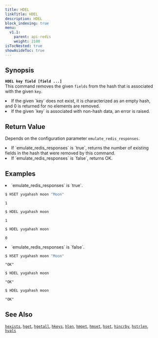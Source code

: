 ```yaml
---
title: HDEL
linkTitle: HDEL
description: HDEL
block_indexing: true
menu:
  v1.1:
    parent: api-redis
    weight: 2100
isTocNested: true
showAsideToc: true
---
```


## Synopsis
<b>`HDEL key field [field ...]`</b><br>
This command removes the given `fields` from the hash that is associated with the given `key`.

<li>If the given `key` does not exist, it is characterized as an empty hash, and 0 is returned for no elements are removed.</li>
<li>If the given `key` is associated with non-hash data, an error is raised.</li>

## Return Value
Depends on the configuration parameter `emulate_redis_responses`.
<li>
If `emulate_redis_responses` is `true`, returns
the number of existing fields in the hash that were removed by this command.
</li>
<li>
If `emulate_redis_responses` is `false`, returns OK.
</li>


## Examples
<li> `emulate_redis_responses` is `true`.

```sh
$ HSET yugahash moon "Moon"
```

```
1
```

```sh
$ HDEL yugahash moon
```

```
1
```

```sh
$ HDEL yugahash moon
```

```
0
```
</li>

<li> `emulate_redis_responses` is `false`.

```sh
$ HSET yugahash moon "Moon"
```

```
"OK"
```

```sh
$ HDEL yugahash moon
```

```
"OK"
```

```sh
$ HDEL yugahash moon
```

```
"OK"
```
</li>

## See Also
[`hexists`](../hexists/), [`hget`](../hget/), [`hgetall`](../hgetall/), [`hkeys`](../hkeys/), [`hlen`](../hlen/), [`hmget`](../hmget/), [`hmset`](../hmset/), [`hset`](../hset/), [`hincrby`](../hincrby/), [`hstrlen`](../hstrlen/), [`hvals`](../hvals/)
